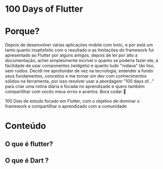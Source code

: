 # 100 Days of Flutter

# Porque?
Depois de desenvolver várias aplicações mobile com Ionic, e por está um tanto quanto insatisfeito com o resultado e as limitações do framework fui apresentado ao Flutter por alguns amigos, depois de ler por alto a documentação, achei simplesmente incrível o quanto se poderia fazer ele, a facilidade de usar componentes (widgets) e quanto tudo "rodava" tão liso, sem ruídos. Decidi me aprofundar de vez na tecnologia, entender a fundo seus fundamentos, conceitos e me tornar um dev com conhecimentos sólidos na ferramenta, por isso resolver usar a abordagem "100 days of..." para criar uma rotina diária e focada no aprendizado e quero também compartilhar com vocês meus erros e acertos. Bora codar 🚀

100 Dias de estudo focado em Flutter, com o objetivo de dominar o framework e compartilhar o aprendizado com a comunidade

# Conteúdo

## O que é flutter?

## O que é Dart ?


